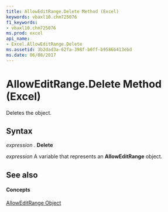 ```yaml
---
title: AllowEditRange.Delete Method (Excel)
keywords: vbaxl10.chm725076
f1_keywords:
- vbaxl10.chm725076
ms.prod: excel
api_name:
- Excel.AllowEditRange.Delete
ms.assetid: 3b2dad3a-62fa-398f-b0ff-b9586b413ebd
ms.date: 06/08/2017
---
```



# AllowEditRange.Delete Method (Excel)

Deletes the object.


## Syntax

 _expression_ . **Delete**

 _expression_ A variable that represents an **AllowEditRange** object.


## See also


#### Concepts


[AllowEditRange Object](Excel.AllowEditRange.md)

